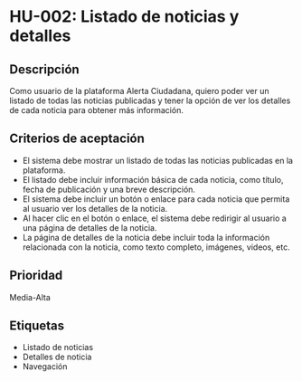 # HU-002: Listado de noticias y detalles

## Descripción

Como usuario de la plataforma Alerta Ciudadana, quiero poder ver un listado de todas las noticias publicadas y tener la opción de ver los detalles de cada noticia para obtener más información.

## Criterios de aceptación

* El sistema debe mostrar un listado de todas las noticias publicadas en la plataforma.
* El listado debe incluir información básica de cada noticia, como título, fecha de publicación y una breve descripción.
* El sistema debe incluir un botón o enlace para cada noticia que permita al usuario ver los detalles de la noticia.
* Al hacer clic en el botón o enlace, el sistema debe redirigir al usuario a una página de detalles de la noticia.
* La página de detalles de la noticia debe incluir toda la información relacionada con la noticia, como texto completo, imágenes, videos, etc.

## Prioridad

Media-Alta

## Etiquetas

* Listado de noticias
* Detalles de noticia
* Navegación
